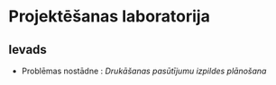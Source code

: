# Projektēšanas laboratorija
## Ievads
-  Problēmas nostādne : *Drukāšanas pasūtījumu izpildes plānošana*